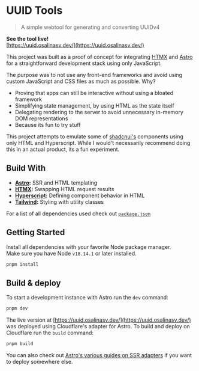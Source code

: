 # UUID Tools

> A simple webtool for generating and converting UUIDv4

**See the tool live!**  
[https://uuid.osalinasv.dev/](https://uuid.osalinasv.dev/)

This project was built as a proof of concept for integrating
[HTMX](https://htmx.org/) and [Astro](https://astro.build/) for a
straightforward development stack using only JavaScript.

The purpose was to not use any front-end frameworks and avoid using custom
JavaScript and CSS files as much as possible. Why?

- Proving that apps can still be interactive without using a bloated framework
- Simplifying state management, by using HTML as the state itself
- Delegating rendering to the server to avoid unnecessary in-memory DOM
  representations
- Because its fun to try stuff

This project attempts to emulate some of [shadcnui's](https://ui.shadcn.com/)
components using only HTML and Hyperscript. While I would't necessarily
recommend doing this in an actual product, its a fun experiment.

## Build With

- **[Astro](https://astro.build/):** SSR and HTML templating
- **[HTMX](https://htmx.org/):** Swapping HTML request results
- **[Hyperscript](https://hyperscript.org/):** Defining component behavior in
  HTML
- **[Tailwind](https://tailwindcss.com/):** Styling with utility classes

For a list of all dependencies used check out [`package.json`](package.json)

## Getting Started

Install all dependencies with your favorite Node package manager.  
Make sure you have Node `v18.14.1` or later installed.

```sh
pnpm install
```

## Build & deploy

To start a development instance with Astro run the `dev` command:

```sh
pnpm dev
```

The live version at [https://uuid.osalinasv.dev/](https://uuid.osalinasv.dev/)
was deployed using Cloudflare's adapter for Astro. To build and deploy on
Cloudflare run the `build` command:

```sh
pnpm build
```

You can also check out
[Astro's various guides on SSR adapters](https://docs.astro.build/en/guides/server-side-rendering/)
if you want to deploy somewhere else.
